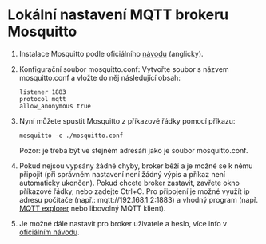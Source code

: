 # Lokální nastavení MQTT brokeru Mosquitto
1) Instalace Mosquitto podle oficiálního [návodu](https://mosquitto.org/download/) (anglicky).
2) Konfigurační soubor mosquitto.conf:
Vytvořte soubor s názvem mosquitto.conf a vložte do něj následující obsah:
    ```
    listener 1883
    protocol mqtt
    allow_anonymous true
    ```
3) Nyní můžete spustit Mosquitto z příkazové řádky pomocí příkazu:
    ```
    mosquitto -c ./mosquitto.conf
    ```
    Pozor: je třeba být ve stejném adresáři jako je soubor mosquitto.conf.


4) Pokud nejsou vypsány žádné chyby, broker běží a je možné se k němu připojit (při správném nastavení není žádný výpis a příkaz není automaticky ukončen). Pokud chcete broker zastavit, zavřete okno příkazové řádky, nebo zadejte Ctrl+C. Pro připojení je možné využít ip adresu počítače (např.: mqtt://192.168.1.2:1883) a vhodný program (např. [MQTT explorer](https://mqtt-explorer.com/) nebo libovolný MQTT klient).

5) Je možné dále nastavit pro broker uživatele a heslo, více info v [oficiálním návodu](https://mosquitto.org/documentation/authentication-methods/).
